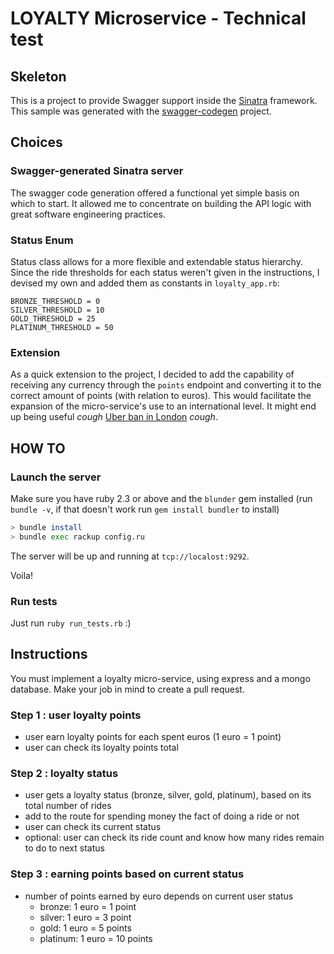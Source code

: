 # LOYALTY Microservice - Technical test

## Skeleton
This is a project to provide Swagger support inside the [Sinatra](http://www.sinatrarb.com/) framework.  
This sample was generated with the [swagger-codegen](https://github.com/swagger-api/swagger-codegen) project.

## Choices

### Swagger-generated Sinatra server

The swagger code generation offered a functional yet simple basis on which to start. It allowed me to concentrate on building the API logic with great software engineering practices.


### Status Enum

Status class allows for a more flexible and extendable status hierarchy. Since the ride thresholds for each status weren't given in the instructions, I devised my own and added them as constants in `loyalty_app.rb`:

```
BRONZE_THRESHOLD = 0
SILVER_THRESHOLD = 10
GOLD_THRESHOLD = 25
PLATINUM_THRESHOLD = 50
```

### Extension

As a quick extension to the project, I decided to add the capability of receiving any currency through the `points` endpoint and converting it to the correct amount of points (with relation to euros). This would facilitate the expansion of the micro-service's use to an international level. It might end up being useful *cough* [Uber ban in London](http://www.bbc.co.uk/news/business-41363923) *cough*.

## HOW TO

### Launch the server
Make sure you have ruby 2.3 or above and the `blunder` gem installed (run `bundle -v`, if that doesn't work run `gem install bundler` to install)

```bash
> bundle install
> bundle exec rackup config.ru
```

The server will be up and running at `tcp://localost:9292`.

Voila!

### Run tests
Just run `ruby run_tests.rb` :)


## Instructions
You must implement a loyalty micro-service, using express and a mongo database.
Make your job in mind to create a pull request.

### Step 1 : user loyalty points

* user earn loyalty points for each spent euros (1 euro = 1 point)
* user can check its loyalty points total

### Step 2 : loyalty status

* user gets a loyalty status (bronze, silver, gold, platinum), based on its total number of rides
* add to the route for spending money the fact of doing a ride or not
* user can check its current status
* optional: user can check its ride count and know how many rides remain to do to next status

### Step 3 : earning points based on current status

* number of points earned by euro depends on current user status
	* bronze: 1 euro = 1 point
	* silver: 1 euro = 3 point
	* gold: 1 euro = 5 points
	* platinum: 1 euro = 10 points
